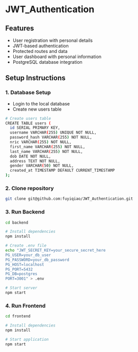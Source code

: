 # JWT_Authentication

## Features

- User registration with personal details
- JWT-based authentication
- Protected routes and data
- User dashboard with personal information
- PostgreSQL database integration

## Setup Instructions

### 1. Database Setup
- Login to the local database 
- Create new users table

```bash
# Create users table
CREATE TABLE users (
  id SERIAL PRIMARY KEY,
  username VARCHAR(255) UNIQUE NOT NULL,
  password_hash VARCHAR(255) NOT NULL,
  nric VARCHAR(255) NOT NULL,
  first_name VARCHAR(255) NOT NULL,
  last_name VARCHAR(255) NOT NULL,
  dob DATE NOT NULL,
  address TEXT NOT NULL,
  gender VARCHAR(50) NOT NULL,
  created_at TIMESTAMP DEFAULT CURRENT_TIMESTAMP
);
```

### 2. Clone repository
```bash
git clone git@github.com:fuyiqiao/JWT_Authentication.git
```

### 3. Run Backend
```bash
cd backend

# Install dependencies
npm install

# Create .env file
echo "JWT_SECRET_KEY=your_secure_secret_here
PG_USER=your_db_user
PG_PASSWORD=your_db_password
PG_HOST=localhost
PG_PORT=5432
PG_DB=postgres
PORT=3001" > .env

# Start server
npm start
```

### 4. Run Frontend

``` bash
cd frontend

# Install dependencies
npm install

# Start application
npm start
```